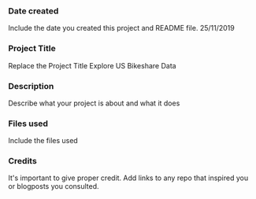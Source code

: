 ### Date created
Include the date you created this project and README file.
25/11/2019

### Project Title
Replace the Project Title
Explore US Bikeshare Data

### Description
Describe what your project is about and what it does


### Files used
Include the files used

### Credits
It's important to give proper credit. Add links to any repo that inspired you or blogposts you consulted.

